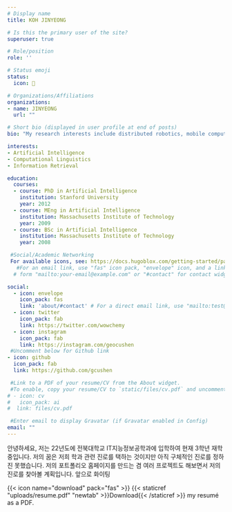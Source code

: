 ```yaml
---
# Display name
title: KOH JINYEONG

# Is this the primary user of the site?
superuser: true

# Role/position
role: ''

# Status emoji
status:
  icon: 🐤

# Organizations/Affiliations
organizations:
- name: JINYEONG
  url: ""

# Short bio (displayed in user profile at end of posts)
bio: "My research interests include distributed robotics, mobile computing and programmable matter."

interests:
- Artificial Intelligence
- Computational Linguistics
- Information Retrieval

education:
  courses:
  - course: PhD in Artificial Intelligence
    institution: Stanford University
    year: 2012
  - course: MEng in Artificial Intelligence
    institution: Massachusetts Institute of Technology
    year: 2009
  - course: BSc in Artificial Intelligence
    institution: Massachusetts Institute of Technology
    year: 2008

 #Social/Academic Networking
 For available icons, see: https://docs.hugoblox.com/getting-started/page-builder/#icons
   #For an email link, use "fas" icon pack, "envelope" icon, and a link in the
  # form "mailto:your-email@example.com" or "#contact" for contact widget.

social:
  - icon: envelope
    icon_pack: fas
    link: 'about/#contact' # For a direct email link, use "mailto:test@example.org".
  - icon: twitter
    icon_pack: fab
    link: https://twitter.com/wowchemy
  - icon: instagram
    icon_pack: fab
    link: https://instagram.com/geocushen
 #Uncomment below for Github link
- icon: github
  icon_pack: fab
  link: https://github.com/gcushen

 #Link to a PDF of your resume/CV from the About widget.
 #To enable, copy your resume/CV to `static/files/cv.pdf` and uncomment the lines below.
# - icon: cv
#   icon_pack: ai
#  link: files/cv.pdf

 #Enter email to display Gravatar (if Gravatar enabled in Config)
email: ""
---
```


안녕하세요, 저는 22년도에 전북대학교 IT지능정보공학과에 입학하여 현재 3학년 재학중입니다.
저의 꿈은 저희 학과 관련 진로를 택하는 것이지만 아직 구체적인 진로를 정하진 못했습니다. 저의 포트폴리오 홈페이지를 만드는 겸 여러 프로젝트도 해보면서 저의 진로를 찾아볼 계획입니다. 앞으로 화이팅

{{< icon name="download" pack="fas" >}} {{< staticref "uploads/resume.pdf" "newtab" >}}Download{{< /staticref >}} my resumé as a PDF.
